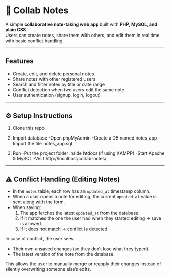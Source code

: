 # 📝 Collab Notes

A simple **collaborative note-taking web app** built with **PHP, MySQL, and plain CSS**.  
Users can create notes, share them with others, and edit them in real time with basic conflict handling.

---

##  Features
-  Create, edit, and delete personal notes  
-  Share notes with other registered users  
-  Search and filter notes by title or date range  
-  Conflict detection when two users edit the same note  
-  User authentication (signup, login, logout)

---

## ⚙️ Setup Instructions
1. Clone this repo
  
2. Import database
  -Open phpMyAdmin
  -Create a DB named notes_app
  -Import the file notes_app.sql

3. Run
  -Put the project folder inside htdocs (if using XAMPP)
  -Start Apache & MySQL
  -Visit http://localhost/collab-notes/

---

## ⚠️ Conflict Handling (Editing Notes)

- In the `notes` table, each row has an `updated_at` timestamp column.  
- When a user opens a note for editing, the current `updated_at` value is sent along with the form.  
- When saving:
  1. The app fetches the latest `updated_at` from the database.  
  2. If it matches the one the user had when they started editing → save is allowed.  
  3. If it does not match → conflict is detected.  

In case of conflict, the user sees:
- Their own unsaved changes (so they don’t lose what they typed).  
- The latest version of the note from the database.  

This allows the user to manually merge or reapply their changes instead of silently overwriting someone else’s edits.

